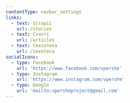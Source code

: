 ```yaml
---
contentType: navbar_settings
links:
  - text: Історії
    url: /stories
  - text: Статті
    url: /articles
  - text: Сексотека
    url: /sexoteca
socialIcons:
  - type: Facebook
    url: 'https://www.facebook.com/vpershe'
  - type: Instagram
    url: 'https://www.instagram.com/vpershe'
  - type: Google
    url: 'mailto:vpersheproject@gmail.com'
---
```


